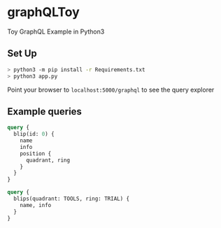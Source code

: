 # graphQLToy
Toy GraphQL Example in Python3

## Set Up

```Bash
> python3 -m pip install -r Requirements.txt
> python3 app.py
```

Point your browser to `localhost:5000/graphql` to see the query explorer

## Example queries

```graphql
query {
  blip(id: 0) {
    name
    info
    position {
      quadrant, ring
    }
  }
}

query {
  blips(quadrant: TOOLS, ring: TRIAL) {
    name, info
  }
}
```

